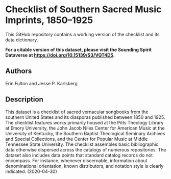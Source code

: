 # Checklist of Southern Sacred Music Imprints, 1850–1925

This GitHub repository contains a working version of the checklist and its data dictionary.

**For a citable version of this dataset, please visit the Sounding Spirit Dataverse at https://doi.org/10.15139/S3/VQT4D5.**

## Authors
Erin Fulton and Jesse P. Karlsberg

## Description
This dataset is a checklist of sacred vernacular songbooks from the southern United States and its diasporas published between 1850 and 1925. The checklist features works primarily housed at the Pitts Theology Library at Emory University, the John Jacob Niles Center for American Music at the University of Kentucky, the Southern Baptist Theological Seminary Archives and Special Collections, and the Center for Popular Music at Middle Tennessee State University. The checklist assembles basic bibliographic data otherwise dispersed across the catalogs of numerous repositories. The dataset also includes data points that standard catalog records do not encompass. For instance, whenever discernable, information about denominational orientation, known distributors, and notation style is clearly indicated. (2020-04-30)
